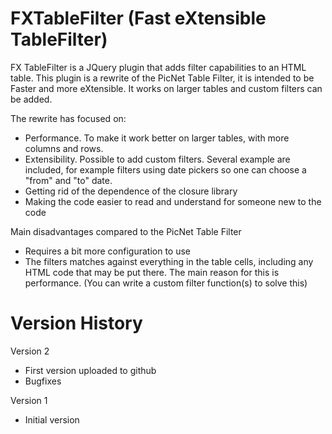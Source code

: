 FXTableFilter (Fast eXtensible TableFilter)
======================================

FX TableFilter is a JQuery plugin that adds filter capabilities to an HTML table. This plugin is a rewrite of the PicNet Table Filter, it is intended to be Faster and more eXtensible. It works on larger tables and custom filters can be added.


The rewrite has focused on:
* Performance. To make it work better on larger tables, with more columns and rows.
* Extensibility. Possible to add custom filters. Several example are included, for example filters using date pickers so one can choose a "from" and "to" date.
* Getting rid of the dependence of the closure library
* Making the code easier to read and understand for someone new to the code

Main disadvantages compared to the PicNet Table Filter
* Requires a bit more configuration to use
* The filters matches against everything in the table cells, including any HTML code that may be put there. The main reason for this is performance. (You can write a custom filter function(s) to solve this)


Version History
=============

Version 2
- First version uploaded to github
- Bugfixes

Version 1
- Initial version

